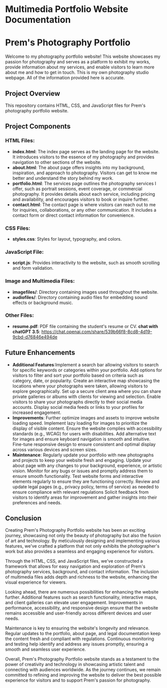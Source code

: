 # Multimedia Portfolio Website Documentation
# Prem's Photography Portfolio

Welcome to my photography portfolio website! This website showcases my passion for photography and serves as a platform to exhibit my works, provide information about my services, and enable visitors to learn more about me and how to get in touch. This is my own photography studio webpage. All of the information provided here is accurate.

## Project Overview

This repository contains HTML, CSS, and JavaScript files for Prem's photography portfolio website.

## Project Components

### HTML Files:

-   **index.html**: The index page serves as the landing page for the website. It introduces visitors to the essence of my photography and provides navigation to other sections of the website.
-   **about.html**: The about page offers insights into my background, inspiration, and approach to photography. Visitors can get to know me better and understand the story behind my work.
-   **portfolio.html**: The services page outlines the photography services I offer, such as portrait sessions, event coverage, or commercial photography. It provides details about each       service, including pricing and availability, and encourages visitors to book or inquire further. 
-   **contact.html**: The contact page is where visitors can reach out to me for inquiries, collaborations, or any other communication. It includes a contact form or direct contact information for convenience.

### CSS Files:

-   **styles.css**: Styles for layout, typography, and colors.


### JavaScript File:

-   **script.js**: Provides interactivity to the website, such as smooth scrolling and form validation.

### Image and Multimedia Files:

-   **imagefiles/**: Directory containing images used throughout the website.
-   **audiofiles/**: Directory containing audio files for embedding sound effects or background music.

### Other Files:

-   **resume.pdf**: PDF file containing the student's resume or CV.
    **chat with chatGPT 3.5**: https://chat.openai.com/share/539b66f8-8cd8-4d19-9cbd-d76846e494de

## Future Enhancements

-   **Additional Features**:Implement a search bar allowing visitors to search for specific keywords or categories within your portfolio.
                            Add options for visitors to filter and sort your portfolio based on criteria such as category, date, or popularity.
                            Create an interactive map showcasing the locations where your photographs were taken, allowing visitors to explore geographically.
                            Set up a secure client area where you can share private galleries or albums with clients for viewing and selection.
                            Enable visitors to share your photographs directly to their social media accounts.
                            Display social media feeds or links to your profiles for increased engagement.
-   **Improvements**:       Further optimize images and assets to improve website loading speed.
                            Implement lazy loading for images to prioritize the display of visible content.
                            Ensure the website complies with accessibility standards (e.g., WCAG) for users with disabilities.
                            Add alternative text for images and ensure keyboard navigation is smooth and intuitive.
                            Fine-tune responsive design to ensure consistent and optimal display across various devices and screen sizes.
-   **Maintenance**:        Regularly update your portfolio with new photographs and projects to keep your website fresh and engaging.
                            Update your about page with any changes to your background, experience, or artistic vision.
                            Monitor for any bugs or issues and promptly address them to ensure smooth functionality.
                            Test website forms and interactive elements regularly to ensure they are functioning correctly.
                            Review and update legal pages (e.g., privacy policy, terms of service) as needed to ensure compliance with relevant regulations
                            Solicit feedback from visitors to identify areas for improvement and gather insights into their preferences and needs.

## Conclusion

Creating Prem's Photography Portfolio website has been an exciting journey, showcasing not only the beauty of photography but also the fusion of art and technology. By meticulously designing and implementing various features, we've crafted a platform that not only exhibits the photographer's work but also provides a seamless and engaging experience for visitors.

Through the HTML, CSS, and JavaScript files, we've constructed a framework that allows for easy navigation and exploration of Prem's photography services, background, and contact information. The inclusion of multimedia files adds depth and richness to the website, enhancing the visual experience for viewers.

Looking ahead, there are numerous possibilities for enhancing the website further. Additional features such as search functionality, interactive maps, and client galleries can elevate user engagement. Improvements in performance, accessibility, and responsive design ensure that the website remains accessible and user-friendly across different devices and user needs.

Maintenance is key to ensuring the website's longevity and relevance. Regular updates to the portfolio, about page, and legal documentation keep the content fresh and compliant with regulations. Continuous monitoring and testing help identify and address any issues promptly, ensuring a smooth and seamless user experience.

Overall, Prem's Photography Portfolio website stands as a testament to the power of creativity and technology in showcasing artistic talent and connecting with audiences worldwide. As the journey continues, we remain committed to refining and improving the website to deliver the best possible experience for visitors and to support Prem's passion for photography.